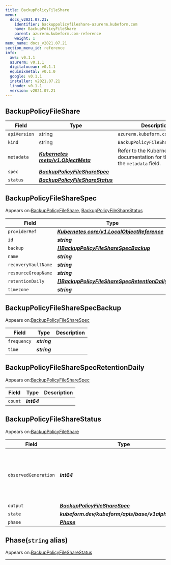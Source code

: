 ```yaml
---
title: BackupPolicyFileShare
menu:
  docs_v2021.07.21:
    identifier: backuppolicyfileshare-azurerm.kubeform.com
    name: BackupPolicyFileShare
    parent: azurerm.kubeform.com-reference
    weight: 1
menu_name: docs_v2021.07.21
section_menu_id: reference
info:
  aws: v0.1.1
  azurerm: v0.1.1
  digitalocean: v0.1.1
  equinixmetal: v0.1.0
  google: v0.1.1
  installer: v2021.07.21
  linode: v0.1.1
  version: v2021.07.21
---
```


## BackupPolicyFileShare
| Field | Type | Description |
| ------ | ----- | ----------- |
| `apiVersion` | string | `azurerm.kubeform.com/v1alpha1` |
|    `kind` | string | `BackupPolicyFileShare` |
| `metadata` | ***[Kubernetes meta/v1.ObjectMeta](https://v1-18.docs.kubernetes.io/docs/reference/generated/kubernetes-api/v1.18/#objectmeta-v1-meta)***|Refer to the Kubernetes API documentation for the fields of the `metadata` field.|
| `spec` | ***[BackupPolicyFileShareSpec](#backuppolicyfilesharespec)***||
| `status` | ***[BackupPolicyFileShareStatus](#backuppolicyfilesharestatus)***||
## BackupPolicyFileShareSpec

Appears on:[BackupPolicyFileShare](#backuppolicyfileshare), [BackupPolicyFileShareStatus](#backuppolicyfilesharestatus)

| Field | Type | Description |
| ------ | ----- | ----------- |
| `providerRef` | ***[Kubernetes core/v1.LocalObjectReference](https://v1-18.docs.kubernetes.io/docs/reference/generated/kubernetes-api/v1.18/#localobjectreference-v1-core)***||
| `id` | ***string***||
| `backup` | ***[[]BackupPolicyFileShareSpecBackup](#backuppolicyfilesharespecbackup)***||
| `name` | ***string***||
| `recoveryVaultName` | ***string***||
| `resourceGroupName` | ***string***||
| `retentionDaily` | ***[[]BackupPolicyFileShareSpecRetentionDaily](#backuppolicyfilesharespecretentiondaily)***||
| `timezone` | ***string***| ***(Optional)*** |
## BackupPolicyFileShareSpecBackup

Appears on:[BackupPolicyFileShareSpec](#backuppolicyfilesharespec)

| Field | Type | Description |
| ------ | ----- | ----------- |
| `frequency` | ***string***||
| `time` | ***string***||
## BackupPolicyFileShareSpecRetentionDaily

Appears on:[BackupPolicyFileShareSpec](#backuppolicyfilesharespec)

| Field | Type | Description |
| ------ | ----- | ----------- |
| `count` | ***int64***||
## BackupPolicyFileShareStatus

Appears on:[BackupPolicyFileShare](#backuppolicyfileshare)

| Field | Type | Description |
| ------ | ----- | ----------- |
| `observedGeneration` | ***int64***| ***(Optional)*** Resource generation, which is updated on mutation by the API Server.|
| `output` | ***[BackupPolicyFileShareSpec](#backuppolicyfilesharespec)***| ***(Optional)*** |
| `state` | ***kubeform.dev/kubeform/apis/base/v1alpha1.State***| ***(Optional)*** |
| `phase` | ***[Phase](#phase)***| ***(Optional)*** |
## Phase(`string` alias)

Appears on:[BackupPolicyFileShareStatus](#backuppolicyfilesharestatus)

---
